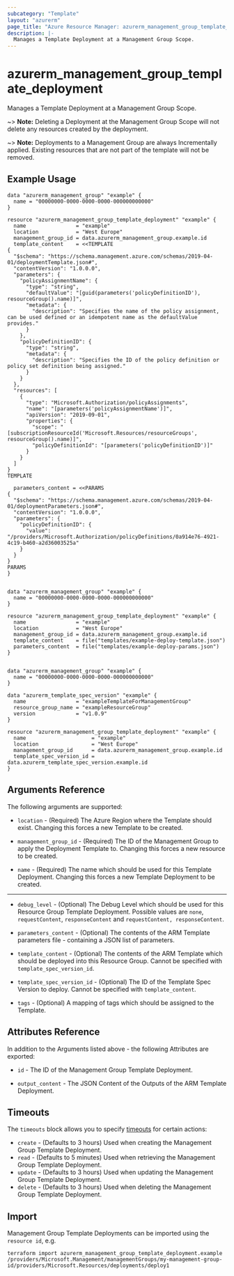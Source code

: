 ```yaml
---
subcategory: "Template"
layout: "azurerm"
page_title: "Azure Resource Manager: azurerm_management_group_template_deployment"
description: |-
  Manages a Template Deployment at a Management Group Scope.
---
```


# azurerm_management_group_template_deployment

Manages a Template Deployment at a Management Group Scope.

~> **Note:** Deleting a Deployment at the Management Group Scope will not delete any resources created by the deployment.

~> **Note:** Deployments to a Management Group are always Incrementally applied. Existing resources that are not part of the template will not be removed.

## Example Usage

```hcl
data "azurerm_management_group" "example" {
  name = "00000000-0000-0000-0000-000000000000"
}

resource "azurerm_management_group_template_deployment" "example" {
  name                = "example"
  location            = "West Europe"
  management_group_id = data.azurerm_management_group.example.id
  template_content    = <<TEMPLATE
{
  "$schema": "https://schema.management.azure.com/schemas/2019-04-01/deploymentTemplate.json#",
  "contentVersion": "1.0.0.0",
  "parameters": {
    "policyAssignmentName": {
      "type": "string",
      "defaultValue": "[guid(parameters('policyDefinitionID'), resourceGroup().name)]",
      "metadata": {
        "description": "Specifies the name of the policy assignment, can be used defined or an idempotent name as the defaultValue provides."
      }
    },
    "policyDefinitionID": {
      "type": "string",
      "metadata": {
        "description": "Specifies the ID of the policy definition or policy set definition being assigned."
      }
    }
  },
  "resources": [
    {
      "type": "Microsoft.Authorization/policyAssignments",
      "name": "[parameters('policyAssignmentName')]",
      "apiVersion": "2019-09-01",
      "properties": {
        "scope": "[subscriptionResourceId('Microsoft.Resources/resourceGroups', resourceGroup().name)]",
        "policyDefinitionId": "[parameters('policyDefinitionID')]"
      }
    }
  ]
}
TEMPLATE

  parameters_content = <<PARAMS
{
  "$schema": "https://schema.management.azure.com/schemas/2019-04-01/deploymentParameters.json#",
  "contentVersion": "1.0.0.0",
  "parameters": {
    "policyDefinitionID": {
      "value": "/providers/Microsoft.Authorization/policyDefinitions/0a914e76-4921-4c19-b460-a2d36003525a"
    }
  }
}
PARAMS
}
```

```hcl

data "azurerm_management_group" "example" {
  name = "00000000-0000-0000-0000-000000000000"
}

resource "azurerm_management_group_template_deployment" "example" {
  name                = "example"
  location            = "West Europe"
  management_group_id = data.azurerm_management_group.example.id
  template_content    = file("templates/example-deploy-template.json")
  parameters_content  = file("templates/example-deploy-params.json")
}
```

```hcl

data "azurerm_management_group" "example" {
  name = "00000000-0000-0000-0000-000000000000"
}

data "azurerm_template_spec_version" "example" {
  name                = "exampleTemplateForManagementGroup"
  resource_group_name = "exampleResourceGroup"
  version             = "v1.0.9"
}

resource "azurerm_management_group_template_deployment" "example" {
  name                     = "example"
  location                 = "West Europe"
  management_group_id      = data.azurerm_management_group.example.id
  template_spec_version_id = data.azurerm_template_spec_version.example.id
}
```

## Arguments Reference

The following arguments are supported:

* `location` - (Required) The Azure Region where the Template should exist. Changing this forces a new Template to be created.

* `management_group_id` - (Required) The ID of the Management Group to apply the Deployment Template to. Changing this forces a new resource to be created.

* `name` - (Required) The name which should be used for this Template Deployment. Changing this forces a new Template Deployment to be created.

---

* `debug_level` - (Optional) The Debug Level which should be used for this Resource Group Template Deployment. Possible values are `none`, `requestContent`, `responseContent` and `requestContent, responseContent`.

* `parameters_content` - (Optional) The contents of the ARM Template parameters file - containing a JSON list of parameters.

* `template_content` - (Optional) The contents of the ARM Template which should be deployed into this Resource Group. Cannot be specified with `template_spec_version_id`.

* `template_spec_version_id` - (Optional) The ID of the Template Spec Version to deploy. Cannot be specified with `template_content`.

* `tags` - (Optional) A mapping of tags which should be assigned to the Template.

## Attributes Reference

In addition to the Arguments listed above - the following Attributes are exported:

* `id` - The ID of the Management Group Template Deployment.

* `output_content` - The JSON Content of the Outputs of the ARM Template Deployment.

## Timeouts

The `timeouts` block allows you to specify [timeouts](https://developer.hashicorp.com/terraform/language/resources/configure#define-operation-timeouts) for certain actions:

* `create` - (Defaults to 3 hours) Used when creating the Management Group Template Deployment.
* `read` - (Defaults to 5 minutes) Used when retrieving the Management Group Template Deployment.
* `update` - (Defaults to 3 hours) Used when updating the Management Group Template Deployment.
* `delete` - (Defaults to 3 hours) Used when deleting the Management Group Template Deployment.

## Import

Management Group Template Deployments can be imported using the `resource id`, e.g.

```shell
terraform import azurerm_management_group_template_deployment.example /providers/Microsoft.Management/managementGroups/my-management-group-id/providers/Microsoft.Resources/deployments/deploy1
```

